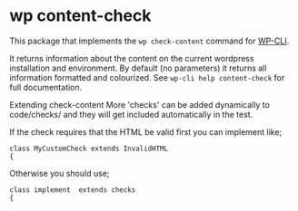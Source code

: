 wp content-check
===========

This package that implements the `wp check-content` command for [WP-CLI](http://wp-cli.org).

It returns information about the content on the current wordpress installation and environment.
By default (no parameters) it returns all information formatted and colourized.
See `wp-cli help content-check` for full documentation.

Extending check-content
More 'checks' can be added dynamically to code/checks/ and they will get included automatically in the test.

If the check requires that the HTML be valid first you can implement like;
```
class MyCustomCheck extends InvalidHTML
{
```

Otherwise you should use;
```
class implement  extends checks
{
```

